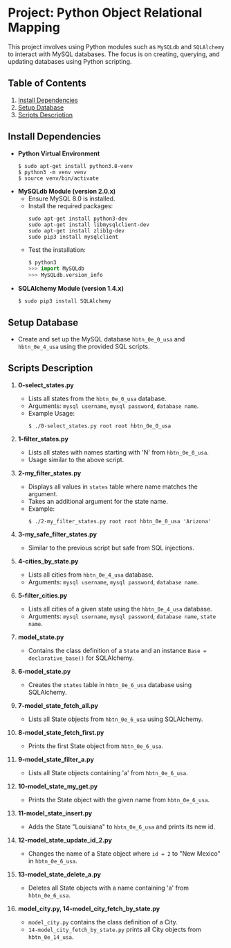 
# Project: Python Object Relational Mapping

This project involves using Python modules such as `MySQLdb` and `SQLAlchemy` to interact with MySQL databases. The focus is on creating, querying, and updating databases using Python scripting.

## Table of Contents
1. [Install Dependencies](#install-dependencies)
2. [Setup Database](#setup-database)
3. [Scripts Description](#scripts-description)

## Install Dependencies
- **Python Virtual Environment**
  ```shell
  $ sudo apt-get install python3.8-venv
  $ python3 -m venv venv
  $ source venv/bin/activate
  ```
- **MySQLdb Module (version 2.0.x)**
  - Ensure MySQL 8.0 is installed.
  - Install the required packages:
    ```shell
    sudo apt-get install python3-dev
    sudo apt-get install libmysqlclient-dev
    sudo apt-get install zlib1g-dev
    sudo pip3 install mysqlclient
    ```
  - Test the installation:
    ```python
    $ python3
    >>> import MySQLdb
    >>> MySQLdb.version_info
    ```
- **SQLAlchemy Module (version 1.4.x)**
  ```shell
  $ sudo pip3 install SQLAlchemy
  ```

## Setup Database
- Create and set up the MySQL database `hbtn_0e_0_usa` and `hbtn_0e_4_usa` using the provided SQL scripts.

## Scripts Description
1. **0-select_states.py**
   - Lists all states from the `hbtn_0e_0_usa` database.
   - Arguments: `mysql username`, `mysql password`, `database name`.
   - Example Usage:
     ```shell
     $ ./0-select_states.py root root hbtn_0e_0_usa
     ```

2. **1-filter_states.py**
   - Lists all states with names starting with 'N' from `hbtn_0e_0_usa`.
   - Usage similar to the above script.

3. **2-my_filter_states.py**
   - Displays all values in `states` table where name matches the argument.
   - Takes an additional argument for the state name.
   - Example:
     ```shell
     $ ./2-my_filter_states.py root root hbtn_0e_0_usa 'Arizona'
     ```

4. **3-my_safe_filter_states.py**
   - Similar to the previous script but safe from SQL injections.

5. **4-cities_by_state.py**
   - Lists all cities from `hbtn_0e_4_usa` database.
   - Arguments: `mysql username`, `mysql password`, `database name`.

6. **5-filter_cities.py**
   - Lists all cities of a given state using the `hbtn_0e_4_usa` database.
   - Arguments: `mysql username`, `mysql password`, `database name`, `state name`.

7. **model_state.py**
   - Contains the class definition of a `State` and an instance `Base = declarative_base()` for SQLAlchemy.

8. **6-model_state.py**
   - Creates the `states` table in `hbtn_0e_6_usa` database using SQLAlchemy.

9. **7-model_state_fetch_all.py**
   - Lists all State objects from `hbtn_0e_6_usa` using SQLAlchemy.

10. **8-model_state_fetch_first.py**
    - Prints the first State object from `hbtn_0e_6_usa`.

11. **9-model_state_filter_a.py**
    - Lists all State objects containing 'a' from `hbtn_0e_6_usa`.

12. **10-model_state_my_get.py**
    - Prints the State object with the given name from `hbtn_0e_6_usa`.

13. **11-model_state_insert.py**
    - Adds the State "Louisiana" to `hbtn_0e_6_usa` and prints its new id.

14. **12-model_state_update_id_2.py**
    - Changes the name of a State object where `id = 2` to "New Mexico" in `hbtn_0e_6_usa`.

15. **13-model_state_delete_a.py**
    - Deletes all State objects with a name containing 'a' from `hbtn_0e_6_usa`.

16. **model_city.py, 14-model_city_fetch_by_state.py**
    - `model_city.py` contains the class definition of a City.
    - `14-model_city_fetch_by_state.py` prints all City objects from `hbtn_0e_14_usa`.



